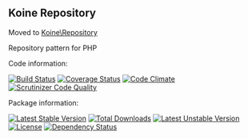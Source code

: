 Koine Repository
-----------------

Moved to [Koine\Repository](https://github.com/koinephp/repository)

Repository pattern for PHP

Code information:

[![Build Status](https://travis-ci.org/koinephp/Repository.png?branch=master)](https://travis-ci.org/koinephp/Repository)
[![Coverage Status](https://coveralls.io/repos/koinephp/Repository/badge.png)](https://coveralls.io/r/koinephp/Repository)
[![Code Climate](https://codeclimate.com/github/koinephp/Repository.png)](https://codeclimate.com/github/koinephp/Repository)
[![Scrutinizer Code Quality](https://scrutinizer-ci.com/g/koinephp/Repository/badges/quality-score.png?b=master)](https://scrutinizer-ci.com/g/koinephp/Repository/?branch=master)

Package information:

[![Latest Stable Version](https://poser.pugx.org/koine/repository/v/stable.svg)](https://packagist.org/packages/koine/repository)
[![Total Downloads](https://poser.pugx.org/koine/repository/downloads.svg)](https://packagist.org/packages/koine/repository)
[![Latest Unstable Version](https://poser.pugx.org/koine/repository/v/unstable.svg)](https://packagist.org/packages/koine/repository)
[![License](https://poser.pugx.org/koine/repository/license.svg)](https://packagist.org/packages/koine/repository)
[![Dependency Status](https://gemnasium.com/koinephp/Repository.png)](https://gemnasium.com/koinephp/Repository)
